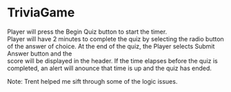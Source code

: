 # TriviaGame
Player will press the Begin Quiz button to start the timer.  
Player will have 2 minutes to complete the quiz by selecting the radio
button of the answer of choice.
At the end of the quiz, the Player selects Submit Answer button and the		
score will be displayed in the header.
If the time elapses before the quiz is completed, an alert will anounce that
time is up and the quiz has ended.

Note: Trent helped me sift through some of the logic issues.
